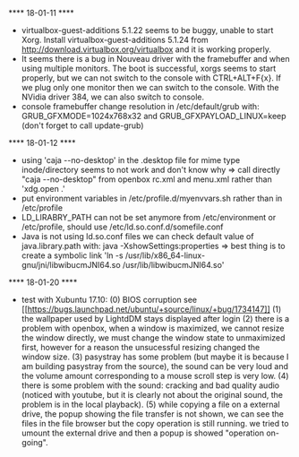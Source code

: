 **** 18-01-11 ****
- virtualbox-guest-additions 5.1.22 seems to be buggy, unable to start Xorg. Install virtualbox-guest-additions 5.1.24 from http://download.virtualbox.org/virtualbox and it is working properly.
- It seems there is a bug in Nouveau driver with the framebuffer and when using multiple monitors. The boot is successful, xorgs seems to start properly, but we can not switch to the console with CTRL+ALT+F{x}. If we plug only one monitor then we can switch to the console. With the NVidia driver 384, we can also switch to console.
- console framebuffer change resolution in /etc/default/grub with: GRUB_GFXMODE=1024x768x32 and GRUB_GFXPAYLOAD_LINUX=keep (don't forget to call update-grub)

**** 18-01-12 ****
- using 'caja --no-desktop' in the .desktop file for mime type inode/directory seems to not work and don't know why => call directly "caja --no-desktop" from openbox rc.xml and menu.xml rather than 'xdg.open .'
- put environment variables in /etc/profile.d/myenvvars.sh rather than in /etc/profile
- LD_LIRABRY_PATH can not be set anymore from /etc/environment or /etc/profile, should use /etc/ld.so.conf.d/somefile.conf
- Java is not using ld.so.conf files we can check default value of java.library.path with: java -XshowSettings:properties => best thing is to create a symbolic link 'ln -s /usr/lib/x86_64-linux-gnu/jni/libwibucmJNI64.so /usr/lib/libwibucmJNI64.so'

**** 18-01-20 ****
- test with Xubuntu 17.10:
(0) BIOS corruption see [[https://bugs.launchpad.net/ubuntu/+source/linux/+bug/1734147]]
(1) the wallpaper used by LightdDM stays displayed after login
(2) there is a problem with openbox, when a window is maximized, we cannot resize the window directly, we must change the window state to unmaximized first, however for a reason the unsucessful resizing changed the window size.
(3) pasystray has some problem (but maybe it is because I am building pasystray from the source), the sound can be very loud and the volume amount corresponding to a mouse scroll step is very low.
(4) there is some problem with the sound: cracking and bad quality audio (noticed with youtube, but it is clearly not about the original sound, the problem is in the local playback).
(5) while copying a file on a external drive, the popup showing the file transfer is not shown, we can see the files in the file browser but the copy operation is still running. we tried to umount the external drive and then a popup is showed "operation on-going".
